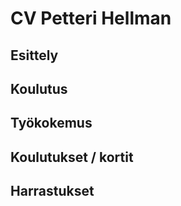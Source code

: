 <meta charset="UTF-8">

# CV Petteri Hellman

## Esittely

## Koulutus

## Työkokemus

## Koulutukset / kortit

## Harrastukset